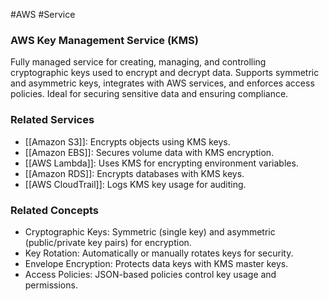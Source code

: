 #AWS #Service 
### AWS Key Management Service (KMS)

Fully managed service for creating, managing, and controlling cryptographic keys used to encrypt and decrypt data. Supports symmetric and asymmetric keys, integrates with AWS services, and enforces access policies. Ideal for securing sensitive data and ensuring compliance.

### Related Services

- [[Amazon S3]]: Encrypts objects using KMS keys.
- [[Amazon EBS]]: Secures volume data with KMS encryption.
- [[AWS Lambda]]: Uses KMS for encrypting environment variables.
- [[Amazon RDS]]: Encrypts databases with KMS keys.
- [[AWS CloudTrail]]: Logs KMS key usage for auditing.

### Related Concepts

- Cryptographic Keys: Symmetric (single key) and asymmetric (public/private key pairs) for encryption.
- Key Rotation: Automatically or manually rotates keys for security.
- Envelope Encryption: Protects data keys with KMS master keys.
- Access Policies: JSON-based policies control key usage and permissions.